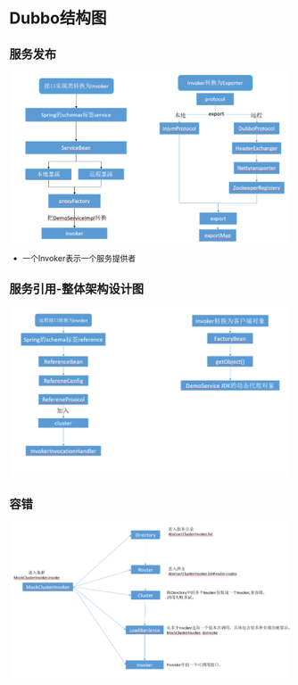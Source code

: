 # Dubbo结构图

## 服务发布

![](./img/structurediagram/1.png)

* 一个Invoker表示一个服务提供者



## 服务引用-整体架构设计图

![](./img/structurediagram/2.png)



## 容错

![](./img/structurediagram/3.png)

